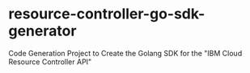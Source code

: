 # resource-controller-go-sdk-generator
Code Generation Project to Create the Golang SDK for the "IBM Cloud Resource Controller API"
